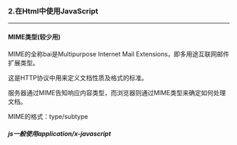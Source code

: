 ### 2.在Html中使用JavaScript

***



#### MIME类型(较少用)

MIME的全称bai是Multipurpose Internet Mail Extensions，即多用途互联网邮件扩展类型。

这是HTTP协议中用来定义文档性质及格式的标准。

服务器通过MIME告知响应内容类型，而浏览器则通过MIME类型来确定如何处理文档。

MIME的格式：type/subtype

##### js一般使用application/x-javascript



#### <script>元素

##### 属性：

- async（异步下载）：表示立即下载脚本，但不妨碍其他操作。只对外部脚本有效。

- ~~charset~~：表示通过src属性指定的代码的字符集。（字符编码的方式），一般不用，乱码时可能会使用。

- defer（延迟执行）：表示脚本可以延迟到文档完全被解析和显示之后再执行。只对外部脚本有效。

- ~~language~~：（已废弃）

- src：外部文件（可以不是js文件）地址，可跨域引用。

- type：可代替language。

  

#### 解释（从上至下解释）

预处理+执行

js是阻断式语言



#### 异步和同步

异步：几件事情同时进行（不同的人做事情，很多事情可以一起做）

同步：一件一件顺序往下做（例如同一个人做事情）



#### js位置

传统放在<head>标签中，但现在一般放置在<body>标签主要内容之后。



#### 外部和内部文件优势

##### 外部：

- 可维护
- 可缓存
- 适应未来

##### 内部：

- 性能提升



#### 避免缓存

- 浏览器控制台设置
- 开发时清除缓存
- js引用后加随机数



#### 文档模式（html:4s/html:5)

##### 混杂模式

##### 标准模式

